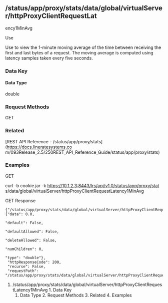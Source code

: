 ## /status/app/proxy/stats/data/global/virtualServer/httpProxyClientRequestLat
ency1MinAvg

Use

Use to view the 1-minute moving average of the time between receiving the
first and last bytes of a request. The moving average is computed using
latency samples taken every five seconds.

### Data Key

#### Data Type

double

### Request Methods

GET

### Related

[REST API Reference - /status/app/proxy/stats](https://docs.lineratesystems.co
m/093Release_2.5/250REST_API_Reference_Guide/status/app/proxy/stats)

### Examples

GET

curl -b cookie.jar -k https://10.1.2.3:8443/lrs/api/v1.0/status/app/proxy/stat
s/data/global/virtualServer/httpProxyClientRequestLatency1MinAvg

GET Response

    
    
    {"/status/app/proxy/stats/data/global/virtualServer/httpProxyClientRequestLatency1MinAvg": {"data": 0.0,
                                                                                              "default": False,
                                                                                              "defaultAllowed": False,
                                                                                              "deleteAllowed": False,
                                                                                              "numChildren": 0,
                                                                                              "type": "double"},
     "httpResponseCode": 200,
     "recurse": False,
     "requestPath": "/status/app/proxy/stats/data/global/virtualServer/httpProxyClientRequestLatency1MinAvg"}
    

  1. /status/app/proxy/stats/data/global/virtualServer/httpProxyClientRequestLatency1MinAvg
    1. Data Key
      1. Data Type
    2. Request Methods
    3. Related
    4. Examples

